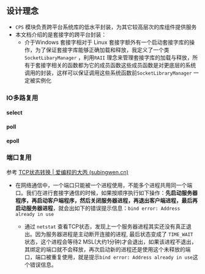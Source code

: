 ## 设计理念

- `CPS` 模块负责跨平台系统库的低水平封装，为其它较高层次的库组件提供服务
- 本文档介绍的是套接字的跨平台封装：
  - 介于Windows 套接字相对于 Linux 套接字额外有一个启动套接字库的操作，为了保证套接字库能够正确加载和释放，我定义了一个类`SocketLibaryManager` ，利用`RAII` 理念来管理套接字库的加载与释放，所有于套接字相关的函数都为它的成员函数这些成员函数是对更底层的系统调用的封装，这样可以保证调用这些系统函数前`SocketLibraryManager` 一定被实例化



### IO多路复用

#### select



#### poll



#### epoll





### 端口复用

参考 [TCP状态转换 | 爱编程的大丙 (subingwen.cn)](https://subingwen.cn/linux/tcp-status/) 

- 在网络通信中，一个端口只能被一个进程使用，不能多个进程共用同一个端口。我们在进行套接字通信的时候，如果按顺序执行如下操作：**先启动服务器程序，再启动客户端程序，然后关闭服务器进程，再退出客户端进程，最后再启动服务器进程**，就会出如下的错误提示信息：`bind error: Address already in use`

  - 通过 `netstat` 查看TCP状态，发现上一个服务器进程其实还没有真正退出。因为服务器进程是主动断开连接的进程, 最后状态变成了 `TIME_WAIT` 状态，这个进程会等待2 MSL(大约1分钟)才会退出，如果该进程不退出，其绑定的端口就不会释放，再次启动新的进程还是使用这个未释放的端口，端口被重复使用，就是提示`bind error: Address already in use`这个错误信息。


    

